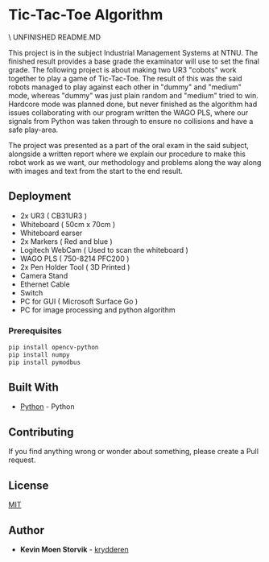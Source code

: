 # Tic-Tac-Toe Algorithm

\\ UNFINISHED README.MD

This project is in the subject Industrial Management Systems at NTNU. The finished result provides a base grade the examinator will use to set the final grade. The following project is about making two UR3 "cobots" work together to play a game of Tic-Tac-Toe. The result of this was the said robots managed to play against each other in "dummy" and "medium" mode, whereas "dummy" was just plain random and "medium" tried to win. Hardcore mode was planned done, but never finished as the algorithm had issues collaborating with our program written the WAGO PLS, where our signals from Python was taken through to ensure no collisions and have a safe play-area. 

The project was presented as a part of the oral exam in the said subject, alongside a written report where we explain our procedure to make this robot work as we want, our methodology and problems along the way along with images and text from the start to the end result. 

## Deployment
  
* 2x UR3              ( CB31UR3 )
* Whiteboard          ( 50cm x 70cm )
* Whiteboard earser
* 2x Markers          ( Red and blue )
* Logitech WebCam     ( Used to scan the whiteboard )
* WAGO PLS            ( 750-8214 PFC200 )
* 2x Pen Holder Tool  ( 3D Printed )
* Camera Stand
* Ethernet Cable
* Switch 
* PC for GUI          ( Microsoft Surface Go )
* PC for image processing and python algorithm

### Prerequisites
```bash
pip install opencv-python
pip install numpy
pip install pymodbus
```
## Built With

* [Python](https://www.python.org/) - Python

## Contributing

If you find anything wrong or wonder about something, please create a Pull request. 

## License

[MIT](https://choosealicense.com/licenses/mit/)

## Author

* **Kevin Moen Storvik** - [krydderen](https://github.com/krydderen)

